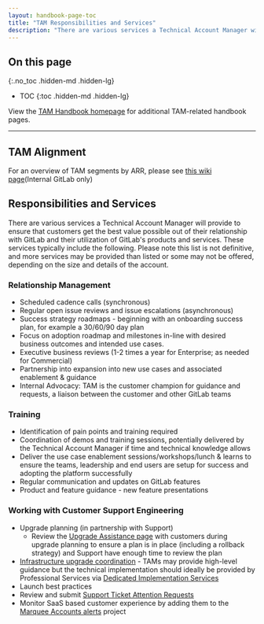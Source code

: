 ```yaml
---
layout: handbook-page-toc
title: "TAM Responsibilities and Services"
description: "There are various services a Technical Account Manager will provide to ensure that customers get the best value possible out of their relationship with GitLab."
---
```


## On this page
{:.no_toc .hidden-md .hidden-lg}

- TOC
{:toc .hidden-md .hidden-lg}

View the [TAM Handbook homepage](/handbook/customer-success/tam/) for additional TAM-related handbook pages.

---

## TAM Alignment

For an overview of TAM segments by ARR, please see [this wiki page](https://gitlab.com/gitlab-com/customer-success/tam/-/wikis/Segments)(Internal GitLab only)

## Responsibilities and Services

There are various services a Technical Account Manager will provide to ensure that customers get the best value possible out of their relationship with GitLab and their utilization of GitLab's products and services. These services typically include the following. Please note this list is not definitive, and more services may be provided than listed or some may not be offered, depending on the size and details of the account.

### Relationship Management

- Scheduled cadence calls (synchronous)
- Regular open issue reviews and issue escalations (asynchronous)
- Success strategy roadmaps - beginning with an onboarding success plan, for example a 30/60/90 day plan
- Focus on adoption roadmap and milestones in-line with desired business outcomes and intended use cases.
- Executive business reviews (1-2 times a year for Enterprise; as needed for Commercial)
- Partnership into expansion into new use cases and associated enablement & guidance
- Internal Advocacy: TAM is the customer champion for guidance and requests, a liaison between the customer and other GitLab teams


### Training

- Identification of pain points and training required
- Coordination of demos and training sessions, potentially delivered by the Technical Account Manager if time and technical knowledge allows
- Deliver the use case enablement sessions/workshops/lunch & learns to ensure the teams, leadership and end users are setup for success and adopting the platform successfully 
- Regular communication and updates on GitLab features
- Product and feature guidance - new feature presentations

### Working with Customer Support Engineering

- Upgrade planning (in partnership with Support)
  - Review the [Upgrade Assistance page](/support/scheduling-upgrade-assistance/) with customers during upgrade planning to ensure a plan is in place (including a rollback strategy) and Support have enough time to review the plan
- [Infrastructure upgrade coordination](/handbook/customer-success/tam/services/infrastructure-upgrade/) -  TAMs may provide high-level guidance but the technical implementation should ideally be provided by Professional Services via [Dedicated Implementation Services](https://about.gitlab.com/services/implementation/enterprise/)
- Launch best practices
- Review and submit [Support Ticket Attention Requests](https://about.gitlab.com/handbook/support/internal-support/support-ticket-attention-requests.html)
- Monitor SaaS based customer experience by adding them to the [Marquee Accounts alerts](https://gitlab.com/gitlab-com/gl-infra/marquee-account-alerts) project
